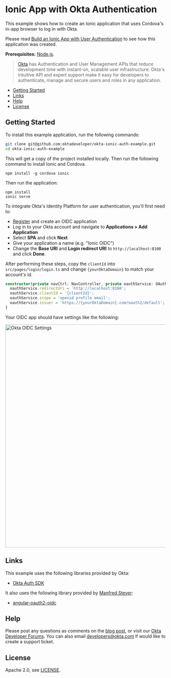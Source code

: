 # Ionic App with Okta Authentication

This example shows how to create an Ionic application that uses Cordova's in-app browser to log in with Okta.

Please read [Build an Ionic App with User Authentication](https://developer.okta.com/blog/2017/08/22/build-an-ionic-app-with-user-authentication) to see how this application was created.

**Prerequisites:** [Node.js](https://nodejs.org/).

> [Okta](https://developer.okta.com/) has Authentication and User Management APIs that reduce development time with instant-on, scalable user infrastructure. Okta's intuitive API and expert support make it easy for developers to authenticate, manage and secure users and roles in any application.

* [Getting Started](#getting-started)
* [Links](#links)
* [Help](#help)
* [License](#license)

## Getting Started

To install this example application, run the following commands:

```bash
git clone git@github.com:oktadeveloper/okta-ionic-auth-example.git
cd okta-ionic-auth-example
```

This will get a copy of the project installed locally. Then run the following command to install Ionic and Cordova.

```
npm install -g cordova ionic
```

Then run the application:

```
npm install
ionic serve
```

To integrate Okta's Identity Platform for user authentication, you'll first need to:

* [Register](https://www.okta.com/developer/signup/) and create an OIDC application
* Log in to your Okta account and navigate to **Applications > Add Application** 
* Select **SPA** and click **Next**
* Give your application a name (e.g. "Ionic OIDC")
* Change the **Base URI** and **Login redirect URI** to `http://localhost:8100` and click **Done**. 

After performing these steps, copy the `clientId` into `src/pages/login/login.ts` and change `{yourOktaDomain}` to match your account's id.

```typescript
constructor(private navCtrl: NavController, private oauthService: OAuthService) {
  oauthService.redirectUri = 'http://localhost:8100';
  oauthService.clientId = '{clientId}';
  oauthService.scope = 'openid profile email';
  oauthService.issuer = 'https://{yourOktaDomain}.com/oauth2/default';
}
```

Your OIDC app should have settings like the following:

<img src="https://developer.okta.com/assets/blog/ionic-authentication/oidc-settings-46747e5e9af164cf56d05f055a659520252558872d9319cadd831d5e7104b990.png" width="700" alt="Okta OIDC Settings"/>

## Links

This example uses the following libraries provided by Okta:

* [Okta Auth SDK](https://github.com/okta/okta-auth-js)

It also uses the following library provided by [Manfred Steyer](https://github.com/manfredsteyer):

* [angular-oauth2-oidc](https://github.com/manfredsteyer/angular-oauth2-oidc)

## Help

Please post any questions as comments on the [blog post](https://developer.okta.com/blog/2017/08/22/build-an-ionic-app-with-user-authentication), or visit our [Okta Developer Forums](https://devforum.okta.com/). You can also email developers@okta.com if would like to create a support ticket.

## License

Apache 2.0, see [LICENSE](LICENSE).
